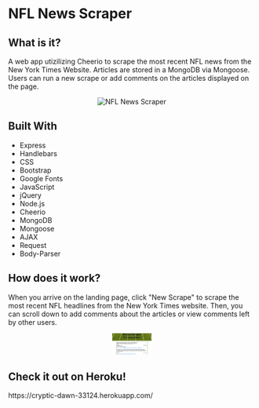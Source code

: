 <h1>NFL News Scraper</h1>

<h2>What is it?</h2>
A web app utizilizing Cheerio to scrape the most recent NFL news from the New York Times Website. Articles are stored in a MongoDB via Mongoose. Users can run a new scrape or add comments on the articles displayed on the page.
<p>

<p align="center">
<img alt="NFL News Scraper" src="./public/assets/img/mongoscraper.png" style="width: 80px;">
</p>

<h2>Built With</h2>
<ul>
  <li>Express</li>
  <li>Handlebars</li>
  <li>CSS</li>
  <li>Bootstrap</li>
  <li>Google Fonts</li>
  <li>JavaScript</li>
  <li>jQuery</li>
  <li>Node.js</li>
  <li>Cheerio</li>
  <li>MongoDB</li>
  <li>Mongoose</li>
  <li>AJAX</li>
  <li>Request</li>
  <li>Body-Parser</li>
</ul>

<h2>How does it work?</h2>
When you arrive on the landing page, click "New Scrape" to scrape the most recent NFL headlines from the New York Times website. Then, you can scroll down to add comments about the articles or view comments left by other users.

<p align="center">
<img alt="Add Comment Screenshot" src="./public/assets/img/comments.png" style="width: 80px;">
</p>

<h2>Check it out on Heroku!</h2>
https://cryptic-dawn-33124.herokuapp.com/
